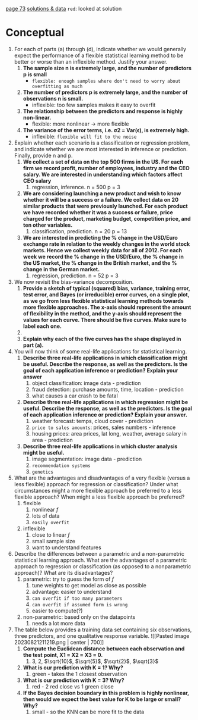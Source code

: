 [page 73](https://hastie.su.domains/ISLP/ISLP_website.pdf#page=73)
[solutions & data](https://github.com/asadoughi/stat-learning/)
`red`: looked at solution
# Conceptual
1. For each of parts (a) through (d), indicate whether we would generally expect the performance of a flexible statistical learning method to be better or worse than an inflexible method. Justify your answer.
	1. __The sample size n is extremely large, and the number of predictors p is small__
		- `flexible: enough samples where don't need to worry about overfitting as much`
	2. __The number of predictors p is extremely large, and the number of observations n is small.__ 
		- inflexible: too few samples makes it easy to overfit
	3. __The relationship between the predictors and response is highly non-linear.__
		- flexible: more nonlinear -> more flexible
	4. __The variance of the error terms, i.e. σ2 = Var(ϵ), is extremely high.__
		- inflexible: `flexible will fit to the noise`
2. Explain whether each scenario is a classification or regression problem, and indicate whether we are most interested in inference or prediction. Finally, provide n and p.
	1. __We collect a set of data on the top 500 firms in the US. For each firm we record profit, number of employees, industry and the CEO salary. We are interested in understanding which factors affect CEO salary__
		1. regression, inference. n = 500 p = 3
	2. __We are considering launching a new product and wish to know whether it will be a success or a failure. We collect data on 20 similar products that were previously launched. For each product we have recorded whether it was a success or failure, price charged for the product, marketing budget, competition price, and ten other variables.__
		1. classification, prediction. n = 20 p = 13
	3. __We are interested in predicting the % change in the USD/Euro exchange rate in relation to the weekly changes in the world stock markets. Hence we collect weekly data for all of 2012. For each week we record the % change in the USD/Euro, the % change in the US market, the % change in the British market, and the % change in the German market.__ 
		1. regression, prediction. n = 52 p = 3
3. We now revisit the bias-variance decomposition.
	1. __Provide a sketch of typical (squared) bias, variance, training error, test error, and Bayes (or irreducible) error curves, on a single plot, as we go from less flexible statistical learning methods towards more flexible approaches. The x-axis should represent the amount of flexibility in the method, and the y-axis should represent the values for each curve. There should be five curves. Make sure to label each one.__
	2. 
	3. __Explain why each of the five curves has the shape displayed in part (a).__
4. You will now think of some real-life applications for statistical learning.
	1. __Describe three real-life applications in which classification might be useful. Describe the response, as well as the predictors. Is the goal of each application inference or prediction? Explain your answer__
		1. object classification: image data - prediction
		2. fraud detection: purchase amounts, time, location - prediction
		3. what causes a car crash to be fatal
	2. __Describe three real-life applications in which regression might be useful. Describe the response, as well as the predictors. Is the goal of each application inference or prediction? Explain your answer.__
		1. weather forecast: temps, cloud cover - prediction
		2. `price to sales amounts`: prices, sales numbers - inference
		3. housing prices: area prices, lat long, weather, average salary in area - prediction
	3. __Describe three real-life applications in which cluster analysis might be useful.__
		1. image segmentation: image data - prediction
		2. `recommendation systems`
		3. `genetics`
5. What are the advantages and disadvantages of a very flexible (versus a less flexible) approach for regression or classification? Under what circumstances might a more flexible approach be preferred to a less flexible approach? When might a less flexible approach be preferred?
	1. flexible
		1. nonlinear $f$ 
		2. lots of data
		3. `easily overfit`
	2. inflexible
		1. close to linear $f$
		2. small sample size
		3. want to understand features
6. Describe the differences between a parametric and a non-parametric statistical learning approach. What are the advantages of a parametric approach to regression or classification (as opposed to a nonparametric approach)? What are its disadvantages?
	1. parametric: try to guess the form of $f$
		1. tune weights to get model as close as possible
		2. advantage: easier to understand
		3. `can overfit if too many parameters`
		4. `can overfit if assumed form is wrong`
		5. easier to compute(?)
	2. non-parametric: based only on the datapoints
		1. needs a lot more data
7. The table below provides a training data set containing six observations, three predictors, and one qualitative response variable.
![[Pasted image 20230821211219.png | center | 700]]
	1. __Compute the Euclidean distance between each observation and the test point, X1 = X2 = X3 = 0.__
		1. $3$, $2$, $\sqrt{10}$, $\sqrt{5}$, $\sqrt{2}$, $\sqrt{3}$
	2. __What is our prediction with K = 1? Why?__
		1. green - takes the $1$ closest observation
	3. __What is our prediction with K = 3? Why?__
		1. red - $2$ red close vs $1$ green close
	4. __If the Bayes decision boundary in this problem is highly nonlinear, then would we expect the best value for K to be large or small? Why?__
		1. small - so the KNN can be more fit to the data